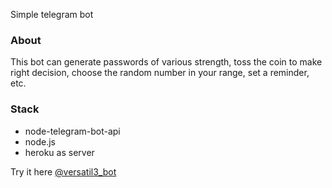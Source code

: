 Simple telegram bot

### About
This bot can generate passwords of various strength, toss the coin to make right decision, choose the random number in your range, set a reminder, etc.

### Stack
* node-telegram-bot-api
* node.js
* heroku as server

Try it here [@versatil3_bot](https://t.me/versatil3_bot)
